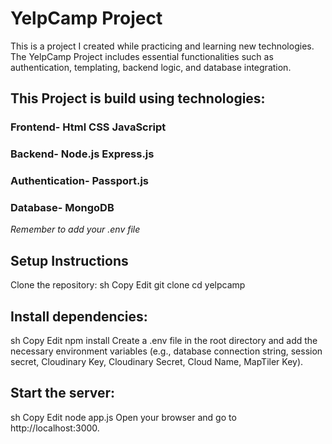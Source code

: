 # YelpCamp Project
This is a project I created while practicing and learning new technologies. The YelpCamp Project includes essential functionalities such as authentication, templating, backend logic, and database integration.

## This Project is build using technologies:
### Frontend- Html CSS JavaScript
### Backend- Node.js Express.js
### Authentication- Passport.js
### Database- MongoDB

_Remember to add your .env file_

## Setup Instructions
Clone the repository:
sh
Copy
Edit
git clone <repository-url>
cd yelpcamp

## Install dependencies:
sh
Copy
Edit
npm install
Create a .env file in the root directory and add the necessary environment variables (e.g., database connection string, session secret, Cloudinary Key, Cloudinary Secret, Cloud Name, MapTiler Key).

## Start the server:
sh
Copy
Edit
node app.js
Open your browser and go to http://localhost:3000.

